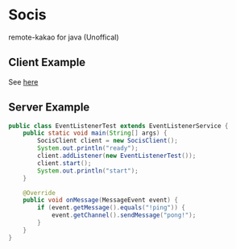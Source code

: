 # Socis
remote-kakao for java (Unoffical)

## Client Example
See [here](https://github.com/remote-kakao/core-client/releases)

## Server Example
```java
public class EventListenerTest extends EventListenerService {
    public static void main(String[] args) {
        SocisClient client = new SocisClient();
        System.out.println("ready");
        client.addListener(new EventListenerTest());
        client.start();
        System.out.println("start");
    }

    @Override
    public void onMessage(MessageEvent event) {
        if (event.getMessage().equals("!ping")) {
            event.getChannel().sendMessage("pong!");
        }
    }
}
```
